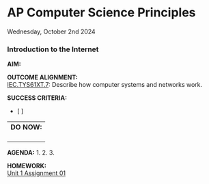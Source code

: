 # AP Computer Science Principles
Wednesday, October 2nd 2024

### Introduction to the Internet

**AIM:** <br>


**OUTCOME ALIGNMENT:**
<br><ins>IEC.TYS61XT.7</ins>: Describe how computer systems and networks work.

**SUCCESS CRITERIA:**
- [ ] 

<table>
  <tr>
    <td><b>DO NOW:</b><br><br>
  </tr>
</table>

**AGENDA:**
1. 
2.
3.

**HOMEWORK:**<br> 
[Unit 1 Assignment 01](https://github.com/MrJSwotinsky/AP_Computer_Science_Principles/blob/main/Unit_1_The_Internet/Daily_Assignments/01_Due_Mon_Oct_7_Introduction_to_the_Internet.md)
